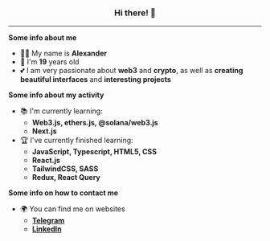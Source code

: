 <h3 align="center">Hi there! 👋</h3>

***

<strong>Some info about me</strong>
<p>

- 🙋‍♂️ My name is **Alexander**
- 🎂 I'm **19** years old
- 💕 I am very passionate about **web3** and **crypto**, as well as **creating beautiful interfaces** and **interesting projects**
  
</p>

<strong>Some info about my activity</strong>
<p>
  
- 📚 I'm currently learning:
  - **Web3.js, ethers.js, @solana/web3.js**
  - **Next.js**
- 🏆 I've currently finished learning:
   - **JavaScript, Typescript, HTML5, CSS**
   - **React.js**
   - **TailwindCSS, SASS**
   - **Redux, React Query**
  
</p></details>

<strong>Some info on how to contact me</strong>
<p>
  
- 🌍 You can find me on websites
  - **[Telegram](https://t.me/hecudev)**
  - **[LinkedIn](https://linkedin.com/in/hecudev)**
  
</p></details>
